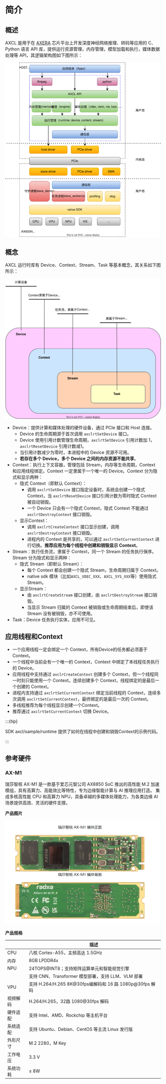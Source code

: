 # 简介

## 概述

AXCL 是用于在 [AXERA](https://www.axera-tech.com/) 芯片平台上开发深度神经网络推理、转码等应用的 C、Python 语言 API 库，提供运行资源管理，内存管理，模型加载和执行，媒体数据处理等 API，其逻辑架构图如下图所示：

![](../res/axcl_architecture.svg)



## 概念

AXCL 运行时库有 Device、Context、Stream、Task 等基本概念，其关系如下图所示：

![](../res/axcl_concept.svg)

- Device：提供计算和媒体处理的硬件设备，通过 PCIe 接口和 Host 连接。
  - Device 的生命周期源于首次调用 `axclrtSetDevice` 接口。
  - Device 使用引用计数管理生命周期，`axclrtSetDevice` 引用计数加 1，`axclrtResetDevice` 引用计数减1。
  - 当引用计数减少为零时，本进程中的 Device 资源不可用。
  - **若存在多个 Device，多个 Device 之间的内存资源不能共享**。
- Context：执行上下文容器，管理包括 Stream，内存等生命周期，Context 和应用线程绑定。Context 一定隶属于一个唯一的 Device。Context 分为隐式和显示两种：
  - 隐式 Context（即默认 Context）：
    - 调用 `axclrtSetDevice` 接口指定设备时，系统会创建一个隐式 Context，当 `axclrtResetDevice` 接口引用计数为零时隐式 Context 被自动销毁。
    - 一个 Device 只会有一个隐式 Context，隐式 Context 不能通过 `axclrtDestroyContext` 接口销毁。
  - 显示Context：
    - 调用 `axclrtCreateContext` 接口显示创建，调用 `axclrtDestroyContext` 接口销毁。
    - 进程内的 Context 是共享的，可以通过 `axclrtSetCurrentContext` 进行切换。**推荐应用为每个线程中创建和销毁显示 Context**。
- Stream：执行任务流，隶属于 Context，同一个 Stream 的任务执行保序。Stream 分为隐式和显示两种：
  - 隐式 Stream（即默认 Stream）：
    - 每个 Context 都会创建一个隐式 Stream，生命周期归属于 Context。
    - native sdk 模块（比如`AXCL_VDEC_XXX`、`AXCL_SYS_XXX`等）使用隐式 Stream。
  - 显示Stream：
    - 由 `axclrtCreateStream` 接口创建，由 `axclrtDestroyStream` 接口销毁。
    - 当显示 Stream 归属的 Context 被销毁或生命周期结束后，即使该 Stream 没有被销毁，亦不可使用。
- Task：Device 任务执行实体，应用不可见。



## 应用线程和Context

- 一个应用线程一定会绑定一个 Context，所有Device的任务都必须基于 Context。
- 一个线程中当前会有一个唯一的 Context，Context 中绑定了本线程任务执行的 Device。
- 应用线程中支持通过 `axclrCreateContext` 创建多个 Context，但一个线程同一时刻只能使用一个 Context。连续创建多个 Context，线程绑定的是最后一个创建的 Context。
- 进程内支持通过 `axclrtSetCurrentContext` 绑定当前线程的 Context，连续多次调用 `axclrtSetCurrentContext`，最终绑定的是最后一次的 Context。
- 多线程推荐为每个线程显示创建一个Context。
- 推荐通过 `axclrtSetCurrentContext` 切换 Device。

:::{tip}

   SDK axcl/sample/runtime 提供了如何在线程中创建和销毁Context的示例代码。

:::


## 参考硬件

### AX-M1

瑞莎智核 AX-M1 是一款基于爱芯元智公司 AX8850 SoC 推出的高性能 M.2 加速模组，具有高算力、高能效比等特性，专为边缘智能计算与 AI 推理应用打造。
集成多核高性能 CPU 和高算力 NPU，具备卓越的多媒体处理能力，为各类边缘 AI 场景提供高效、灵活的硬件支撑。

**产品图片**

![M2_YUNJI_DSC05130](../res/AX-M1.png)

**产品规格**

|              | 描述                                                    |
| ------------ | ------------------------------------------------------- |
| CPU       | 八核 Cortex-A55，主频高达 1.5GHz                            |
| 内存         | 8GB LPDDR4x                                             |
| NPU         | 24TOPS@INT8；支持矩阵运算单元和智能视觉引擎                 |
|              | 支持 CNN、Transformer 模型部署，支持 LLM、VLM 部署      |
| VPU        | 支持 H.264/H.265 8K@30fps编解码和 16 路 1080p@30fps 解码  |
| 视频解码     | H.264/H.265，32路 1080@30fps 解码                       |
| 硬件适配	     | 支持 Intel、AMD、Rockchip 等主机平台                    |
| 系统适配	     | 支持 Ubuntu、Debian、CentOS 等主流 Linux 发行版         |
| 外形尺寸     | M.2 2280，M Key                                         |
| 工作电压     | 3.3 V                                                   |
| 系统功耗	    | ≤ 8W                                                   |
